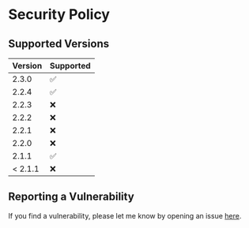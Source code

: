 # Security Policy

## Supported Versions

| Version | Supported          |
| ------- | ------------------ |
| 2.3.0   | :white_check_mark: |
| 2.2.4   | :white_check_mark: |
| 2.2.3   | :x:                |
| 2.2.2   | :x:                |
| 2.2.1   | :x:                |
| 2.2.0   | :x:                |
| 2.1.1   | :white_check_mark: |
| < 2.1.1 | :x:                |

## Reporting a Vulnerability

If you find a vulnerability, please let me know by opening an issue [here](https://github.com/oswaldobapvicjr/performetrics/issues/new?assignees=&labels=&template=bug_report.md&title=).
